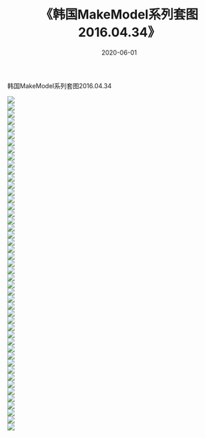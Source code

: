 ﻿---
layout: post
title:  《韩国MakeModel系列套图2016.04.34》
date:   2020-06-01
img: http://imgx.orgx.ga/漏D/网络美图/2020/韩国MakeModel系列套图2016.04.34/000.jpg
categories: [美女, 清纯, 唯美]
---

韩国MakeModel系列套图2016.04.34

  ![](http://imgx.orgx.ga/漏D/网络美图/2020/韩国MakeModel系列套图2016.04.34/001.jpg) <br> ![](http://imgx.orgx.ga/漏D/网络美图/2020/韩国MakeModel系列套图2016.04.34/002.jpg) <br> ![](http://imgx.orgx.ga/漏D/网络美图/2020/韩国MakeModel系列套图2016.04.34/003.jpg) <br> ![](http://imgx.orgx.ga/漏D/网络美图/2020/韩国MakeModel系列套图2016.04.34/004.jpg) <br> ![](http://imgx.orgx.ga/漏D/网络美图/2020/韩国MakeModel系列套图2016.04.34/005.jpg) <br> ![](http://imgx.orgx.ga/漏D/网络美图/2020/韩国MakeModel系列套图2016.04.34/006.jpg) <br> ![](http://imgx.orgx.ga/漏D/网络美图/2020/韩国MakeModel系列套图2016.04.34/007.jpg) <br> ![](http://imgx.orgx.ga/漏D/网络美图/2020/韩国MakeModel系列套图2016.04.34/008.jpg) <br> ![](http://imgx.orgx.ga/漏D/网络美图/2020/韩国MakeModel系列套图2016.04.34/009.jpg) <br> ![](http://imgx.orgx.ga/漏D/网络美图/2020/韩国MakeModel系列套图2016.04.34/010.jpg) <br> ![](http://imgx.orgx.ga/漏D/网络美图/2020/韩国MakeModel系列套图2016.04.34/011.jpg) <br> ![](http://imgx.orgx.ga/漏D/网络美图/2020/韩国MakeModel系列套图2016.04.34/012.jpg) <br> ![](http://imgx.orgx.ga/漏D/网络美图/2020/韩国MakeModel系列套图2016.04.34/013.jpg) <br> ![](http://imgx.orgx.ga/漏D/网络美图/2020/韩国MakeModel系列套图2016.04.34/014.jpg) <br> ![](http://imgx.orgx.ga/漏D/网络美图/2020/韩国MakeModel系列套图2016.04.34/015.jpg) <br> ![](http://imgx.orgx.ga/漏D/网络美图/2020/韩国MakeModel系列套图2016.04.34/016.jpg) <br> ![](http://imgx.orgx.ga/漏D/网络美图/2020/韩国MakeModel系列套图2016.04.34/017.jpg) <br> ![](http://imgx.orgx.ga/漏D/网络美图/2020/韩国MakeModel系列套图2016.04.34/018.jpg) <br> ![](http://imgx.orgx.ga/漏D/网络美图/2020/韩国MakeModel系列套图2016.04.34/019.jpg) <br> ![](http://imgx.orgx.ga/漏D/网络美图/2020/韩国MakeModel系列套图2016.04.34/020.jpg) <br> ![](http://imgx.orgx.ga/漏D/网络美图/2020/韩国MakeModel系列套图2016.04.34/021.jpg) <br> ![](http://imgx.orgx.ga/漏D/网络美图/2020/韩国MakeModel系列套图2016.04.34/022.jpg) <br> ![](http://imgx.orgx.ga/漏D/网络美图/2020/韩国MakeModel系列套图2016.04.34/023.jpg) <br> ![](http://imgx.orgx.ga/漏D/网络美图/2020/韩国MakeModel系列套图2016.04.34/024.jpg) <br> ![](http://imgx.orgx.ga/漏D/网络美图/2020/韩国MakeModel系列套图2016.04.34/025.jpg) <br> ![](http://imgx.orgx.ga/漏D/网络美图/2020/韩国MakeModel系列套图2016.04.34/026.jpg) <br> ![](http://imgx.orgx.ga/漏D/网络美图/2020/韩国MakeModel系列套图2016.04.34/027.jpg) <br> ![](http://imgx.orgx.ga/漏D/网络美图/2020/韩国MakeModel系列套图2016.04.34/028.jpg) <br> ![](http://imgx.orgx.ga/漏D/网络美图/2020/韩国MakeModel系列套图2016.04.34/029.jpg) <br> ![](http://imgx.orgx.ga/漏D/网络美图/2020/韩国MakeModel系列套图2016.04.34/030.jpg) <br> ![](http://imgx.orgx.ga/漏D/网络美图/2020/韩国MakeModel系列套图2016.04.34/031.jpg) <br> ![](http://imgx.orgx.ga/漏D/网络美图/2020/韩国MakeModel系列套图2016.04.34/032.jpg) <br> ![](http://imgx.orgx.ga/漏D/网络美图/2020/韩国MakeModel系列套图2016.04.34/033.jpg) <br> ![](http://imgx.orgx.ga/漏D/网络美图/2020/韩国MakeModel系列套图2016.04.34/034.jpg) <br> ![](http://imgx.orgx.ga/漏D/网络美图/2020/韩国MakeModel系列套图2016.04.34/035.jpg) <br> ![](http://imgx.orgx.ga/漏D/网络美图/2020/韩国MakeModel系列套图2016.04.34/036.jpg) <br> ![](http://imgx.orgx.ga/漏D/网络美图/2020/韩国MakeModel系列套图2016.04.34/037.jpg) <br> ![](http://imgx.orgx.ga/漏D/网络美图/2020/韩国MakeModel系列套图2016.04.34/038.jpg) <br> ![](http://imgx.orgx.ga/漏D/网络美图/2020/韩国MakeModel系列套图2016.04.34/039.jpg) <br> ![](http://imgx.orgx.ga/漏D/网络美图/2020/韩国MakeModel系列套图2016.04.34/040.jpg) <br> ![](http://imgx.orgx.ga/漏D/网络美图/2020/韩国MakeModel系列套图2016.04.34/041.jpg) <br> ![](http://imgx.orgx.ga/漏D/网络美图/2020/韩国MakeModel系列套图2016.04.34/042.jpg) <br> ![](http://imgx.orgx.ga/漏D/网络美图/2020/韩国MakeModel系列套图2016.04.34/043.jpg) <br> ![](http://imgx.orgx.ga/漏D/网络美图/2020/韩国MakeModel系列套图2016.04.34/044.jpg) <br> ![](http://imgx.orgx.ga/漏D/网络美图/2020/韩国MakeModel系列套图2016.04.34/045.jpg) <br> ![](http://imgx.orgx.ga/漏D/网络美图/2020/韩国MakeModel系列套图2016.04.34/046.jpg) <br> ![](http://imgx.orgx.ga/漏D/网络美图/2020/韩国MakeModel系列套图2016.04.34/047.jpg) <br>